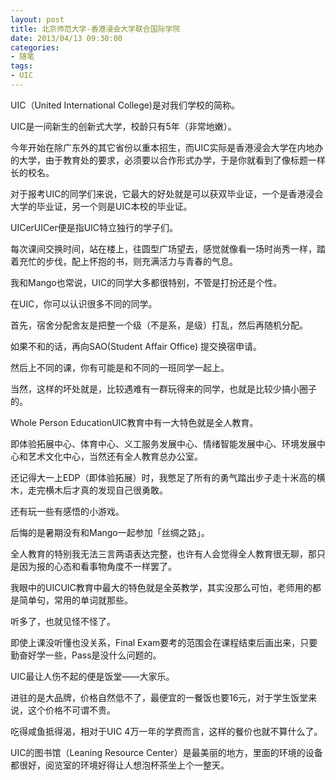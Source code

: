 ```yaml
---
layout: post
title: 北京师范大学-香港浸会大学联合国际学院
date: 2013/04/13 09:30:00
categories:
- 随笔
tags:
- UIC
---
```


UIC（United International College)是对我们学校的简称。

UIC是一间新生的创新式大学，校龄只有5年（非常地嫩）。

今年开始在除广东外的其它省份以重本招生，而UIC实际是香港浸会大学在内地办的大学，由于教育处的要求，必须要以合作形式办学，于是你就看到了像标题一样长的校名。

对于报考UIC的同学们来说，它最大的好处就是可以获双毕业证，一个是香港浸会大学的毕业证，另一个则是UIC本校的毕业证。

UICerUICer便是指UIC特立独行的学子们。

每次课间交换时间，站在楼上，往圆型广场望去，感觉就像看一场时尚秀一样，踏着充忙的步伐，配上怀抱的书，则充满活力与青春的气息。

我和Mango也常说，UIC的同学大多都很特别，不管是打扮还是个性。

在UIC，你可以认识很多不同的同学。

首先，宿舍分配舍友是把整一个级（不是系，是级）打乱，然后再随机分配。

如果不和的话，再向SAO(Student Affair Office) 提交换宿申请。

然后上不同的课，你有可能是和不同的一班同学一起上。

当然，这样的坏处就是，比较遇难有一群玩得来的同学，也就是比较少搞小圈子的。

Whole Person EducationUIC教育中有一大特色就是全人教育。

即体验拓展中心、体育中心、义工服务发展中心、情绪智能发展中心、环境发展中心和艺术文化中心，当然还有全人教育总办公室。

还记得大一上EDP（即体验拓展）时，我憋足了所有的勇气踏出步子走十米高的横木，走完横木后才真的发现自己很勇敢。

还有玩一些有感悟的小游戏。

后悔的是暑期没有和Mango一起参加「丝绸之路」。

全人教育的特别我无法三言两语表达完整，也许有人会觉得全人教育很无聊，那只是因为报的心态和看事物角度不一样罢了。



我眼中的UICUIC教育中最大的特色就是全英教学，其实没那么可怕，老师用的都是简单句，常用的单词就那些。

听多了，也就见怪不怪了。

即使上课没听懂也没关系，Final Exam要考的范围会在课程结束后画出来，只要勤奋好学一些，Pass是没什么问题的。

UIC最让人伤不起的便是饭堂——大家乐。

进驻的是大品牌，价格自然低不了，最便宜的一餐饭也要16元，对于学生饭堂来说，这个价格不可谓不贵。

吃得咸鱼抵得渴，相对于UIC 4万一年的学费而言，这样的餐价也就不算什么了。

UIC的图书馆（Leaning Resource Center）是最美丽的地方，里面的环境的设备都很好，阅览室的环境好得让人想泡杯茶坐上个一整天。

